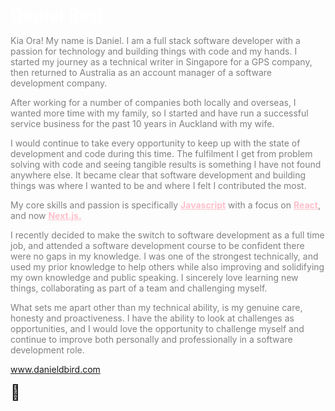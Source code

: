 <h1 style="color:#ffffff;margin:0;">Daniel Bird</h1>
<p style="color:gray;">Kia Ora! My name is Daniel. I am a full stack software developer with a passion for technology and building things with code and my hands. I started my journey as a technical writer in Singapore for a GPS company, then returned to Australia as an account manager of a software development company.</p>

<p style="color:gray;">After working for a number of companies both locally and overseas, I wanted more time with my family, so I started and have run a successful service business for the past 10 years in Auckland with my wife.</p>

<p style="color:gray;">I would continue to take every opportunity to keep up with the state of development and code during this time. The fulfilment I get from problem solving with code and seeing tangible results is something I have not found anywhere else. It became clear that software development and building things was where I wanted to be and where I felt I contributed the most.</p>

<p style="color:gray;">My core skills and passion is specifically <strong style="color:pink;"><ins>Javascript</ins></strong> with a focus on <strong style="color:pink;"><ins>React</ins></strong>, and now <strong style="color:pink;"><ins>Next.js.</ins></strong></p>

<p style="color:gray;">I recently decided to make the switch to software development as a full time job, and attended a software development course to be confident there were no gaps in my knowledge. I was one of the strongest technically, and used my prior knowledge to help others while also improving and solidifying my own knowledge and public speaking. I sincerely love learning new things, collaborating as part of a team and challenging myself.</p>

<p style="color:gray;">What sets me apart other than my technical ability, is my genuine care, honesty and proactiveness. I have the ability to look at challenges as opportunities, and I would love the opportunity to challenge myself and continue to improve both personally and professionally in a software development role.</p>

<a href="https://www.danieldbird.com/" target="_blank">www.danieldbird.com</a>

<span style="font-size:1.5rem">🐤</span>

